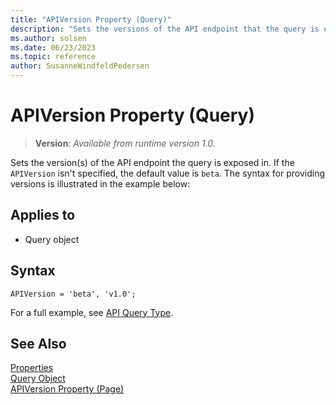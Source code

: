 ```yaml
---
title: "APIVersion Property (Query)"
description: "Sets the versions of the API endpoint that the query is exposed in."
ms.author: solsen
ms.date: 06/23/2023
ms.topic: reference
author: SusanneWindfeldPedersen
---
```

 
# APIVersion Property (Query)
> **Version**: _Available from runtime version 1.0._ 

<!-- this topic is manually created, parent node is devenv-apiversion-property.md -->

Sets the version(s) of the API endpoint the query is exposed in. If the `APIVersion` isn't specified, the default value is `beta`. The syntax for providing versions is illustrated in the example below:

## Applies to  

- Query object 

## Syntax
```AL
APIVersion = 'beta', 'v1.0';
```

For a full example, see [API Query Type](../devenv-api-querytype.md).


## See Also  
[Properties](devenv-properties.md)   
[Query Object](../devenv-query-object.md)  
[APIVersion Property (Page)](devenv-apiversion-page-property.md)  
